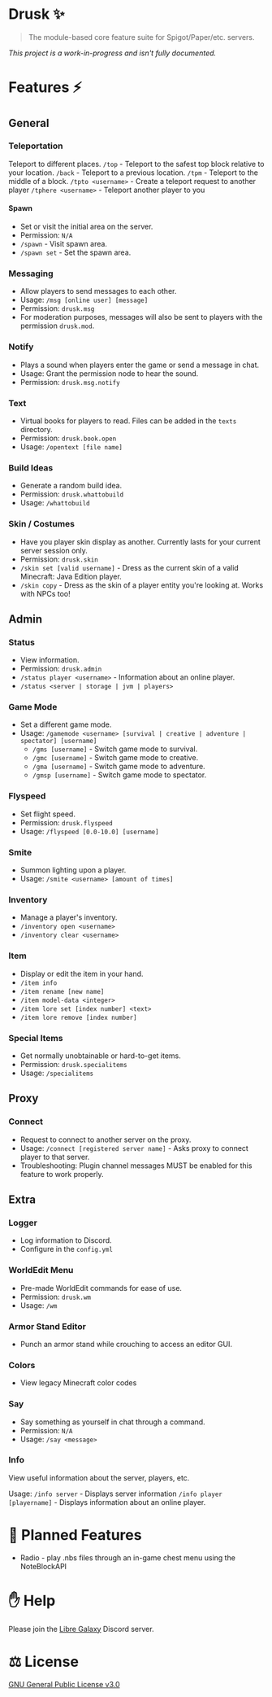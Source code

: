 # Drusk ✨
> The module-based core feature suite for Spigot/Paper/etc. servers.

*This project is a work-in-progress and isn't fully documented.*

# Features ⚡





## General
### Teleportation
Teleport to different places.
`/top` - Teleport to the safest top block relative to your location.
`/back` - Teleport to a previous location.
`/tpm` - Teleport to the middle of a block.
`/tpto <username>` - Create a teleport request to another player
`/tphere <username>` - Teleport another player to you

#### Spawn
- Set or visit the initial area on the server.
- Permission: `N/A`
- `/spawn` - Visit spawn area.
- `/spawn set` - Set the spawn area.

### Messaging
- Allow players to send messages to each other.
- Usage: `/msg [online user] [message]`
- Permission: `drusk.msg`
- For moderation purposes, messages will also be sent to players with the permission `drusk.mod`.

### Notify
- Plays a sound when players enter the game or send a message in chat.
- Usage: Grant the permission node to hear the sound.
- Permission: `drusk.msg.notify`

### Text
- Virtual books for players to read.  Files can be added in the `texts` directory.
- Permission: `drusk.book.open`
- Usage: `/opentext [file name]`

### Build Ideas
- Generate a random build idea.
- Permission: `drusk.whattobuild`
- Usage: `/whattobuild`

### Skin / Costumes
- Have you player skin display as another. Currently lasts for your current server session only.
- Permission: `drusk.skin`
- `/skin set [valid username]` - Dress as the current skin of a valid Minecraft: Java Edition player.
- `/skin copy` - Dress as the skin of a player entity you're looking at. Works with NPCs too!





## Admin
### Status
- View information.
- Permission: `drusk.admin`
- `/status player <username>` - Information about an online player.
- `/status <server | storage | jvm | players>`

### Game Mode
- Set a different game mode.
- Usage: `/gamemode <username> [survival | creative | adventure | spectator] [username]`
  - `/gms [username]` - Switch game mode to survival.
  - `/gmc [username]` - Switch game mode to creative.
  - `/gma [username]` - Switch game mode to adventure.
  - `/gmsp [username]` - Switch game mode to spectator.

### Flyspeed
- Set flight speed.
- Permission: `drusk.flyspeed`
- Usage: `/flyspeed [0.0-10.0] [username]`

### Smite
- Summon lighting upon a player.
- Usage: `/smite <username> [amount of times]`

### Inventory
- Manage a player's inventory.
- `/inventory open <username>`
- `/inventory clear <username>`

### Item
- Display or edit the item in your hand.
- `/item info`
- `/item rename [new name]`
- `/item model-data <integer>`
- `/item lore set [index number] <text>`
- `/item lore remove [index number]`

### Special Items
- Get normally unobtainable or hard-to-get items.
- Permission: `drusk.specialitems`
- Usage: `/specialitems`

## Proxy
### Connect
- Request to connect to another server on the proxy.
- Usage: `/connect [registered server name]` - Asks proxy to connect player to that server.
- Troubleshooting: Plugin channel messages MUST be enabled for this feature to work properly.

## Extra
### Logger
- Log information to Discord.
- Configure in the `config.yml`

### WorldEdit Menu
- Pre-made WorldEdit commands for ease of use.
- Permission: `drusk.wm`
- Usage: `/wm`

### Armor Stand Editor
- Punch an armor stand while crouching to access an editor GUI.

### Colors
- View legacy Minecraft color codes

### Say
- Say something as yourself in chat through a command.
- Permission: `N/A`
- Usage: `/say <message>`

### Info
View useful information about the server, players, etc.

Usage:
`/info server` - Displays server information
`/info player [playername]` - Displays information about an online player.






# 📝 Planned Features
- Radio - play .nbs files through an in-game chest menu using the NoteBlockAPI

# ✋ Help
Please join the [Libre Galaxy](https://discord.gg/86qJJHtDgT) Discord server.

# ⚖️ License
[GNU General Public License v3.0](LICENSE)
